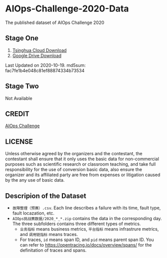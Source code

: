 # AIOps-Challenge-2020-Data
The published dataset of AIOps Challenge 2020

## Stage One

1. [Tsinghua Cloud Download](https://cloud.tsinghua.edu.cn/f/c1ea3426ce444bc9baae/)
2. [Google Drive Download](https://drive.google.com/file/d/1nkEsD1g7THm_T58KwUQZ7o-b174fdx-n/view?usp=sharing)

Last Updated on 2020-10-19. md5sum: fac7fe1b4e048c81ef88874334b73534

## Stage Two

Not Available 

## CREDIT
[AIOps Challenge](https://competition.aiops-challenge.com/home/competition/1484441527290765368)

## LICENSE
Unless otherwise agreed by the organizers and the contestant, the contestant shall ensure that it only uses the basic data for non-commercial purposes such as scientific research or classroom teaching, and take full responsibility for the use of conversion basic data, also ensure the organizer and its affiliated party are free from expenses or litigation caused by the any use of basic data.

## Descripion of the Dataset

- `故障整理（预赛）.csv`. Each line describes a failure with its time, fault type, fault locazation, etc.
- `AIOps挑战赛数据/2020_*_*.zip` contains the data in the corresponding day. The three subfolders contains three different types of metrics.
  - `业务指标` means business metrics, `平台指标` means infrastrure metrics, and `调用链指标` means traces.
  - For traces, `id` means span ID, and `pid` means parent span ID. You can refer to https://opentracing.io/docs/overview/spans/ for the definitation of traces and spans.
